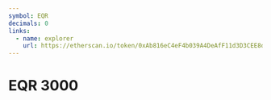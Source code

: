 ```yaml
---
symbol: EQR
decimals: 0
links:
  - name: explorer
    url: https://etherscan.io/token/0xAb816eC4eF4b039A4DeAfF11d3D3CEE8df193438
---
```


# EQR 3000
